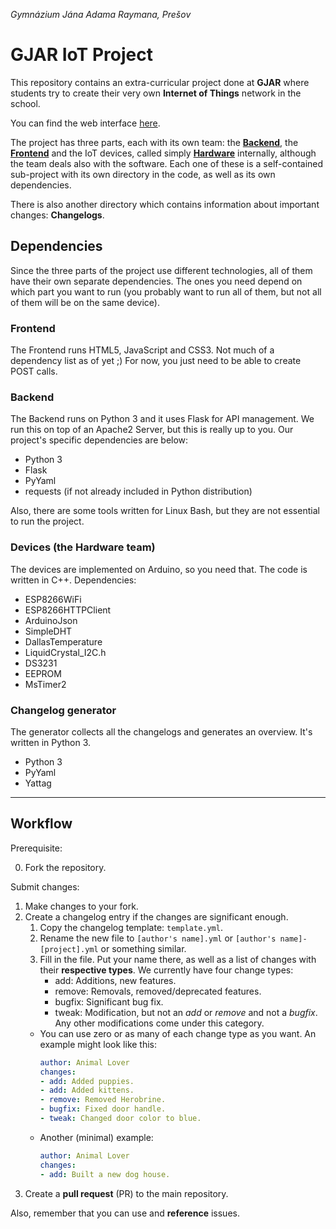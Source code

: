 *Gymnázium Jána Adama Raymana, Prešov*

# GJAR IoT Project

This repository contains an extra-curricular project done at **GJAR** where students try to create their very own **Internet of Things** network in the school.

You can find the web interface [here](https://iot.gjar-po.sk).

The project has three parts, each with its own team: the [**Backend**](/Backend), the [**Frontend**](/Frontend) and the IoT devices, called simply [**Hardware**](/Hardware) internally, although the team deals also with the software. Each one of these is a self-contained sub-project with its own directory in the code, as well as its own dependencies.

There is also another directory which contains information about important changes: **Changelogs**.

## Dependencies

Since the three parts of the project use different technologies, all of them have their own separate dependencies. The ones you need depend on which part you want to run (you probably want to run all of them, but not all of them will be on the same device).

### Frontend

The Frontend runs HTML5, JavaScript and CSS3. Not much of a dependency list as of yet ;) For now, you just need to be able to create POST calls.

### Backend

The Backend runs on Python 3 and it uses Flask for API management. We run this on top of an Apache2 Server, but this is really up to you. Our project's specific dependencies are below:

- Python 3
- Flask
- PyYaml
- requests (if not already included in Python distribution)

Also, there are some tools written for Linux Bash, but they are not essential to run the project.

### Devices (the Hardware team)

The devices are implemented on Arduino, so you need that. The code is written in C++. Dependencies:

- ESP8266WiFi
- ESP8266HTTPClient
- ArduinoJson
- SimpleDHT
- DallasTemperature
- LiquidCrystal_I2C.h
- DS3231
- EEPROM
- MsTimer2

### Changelog generator

The generator collects all the changelogs and generates an overview. It's written in Python 3.

- Python 3
- PyYaml
- Yattag

---

## Workflow

Prerequisite:

0. Fork the repository.

Submit changes:

1. Make changes to your fork.
2. Create a changelog entry if the changes are significant enough.
    1. Copy the changelog template: `template.yml`.
    2. Rename the new file to `[author's name].yml` or `[author's name]-[project].yml` or something similar.
    3. Fill in the file. Put your name there, as well as a list of changes with their **respective types**. We currently have four change types:
        - add: Additions, new features.
        - remove: Removals, removed/deprecated features.
        - bugfix: Significant bug fix.
        - tweak: Modification, but not an *add* or *remove* and not a *bugfix*. Any other modifications come under this category.
    - You can use zero or as many of each change type as you want. An example might look like this:
        ```Yaml
        author: Animal Lover
        changes:
        - add: Added puppies.
        - add: Added kittens.
        - remove: Removed Herobrine.
        - bugfix: Fixed door handle.
        - tweak: Changed door color to blue.
        ```
    - Another (minimal) example:
        ```Yaml
        author: Animal Lover
        changes:
        - add: Built a new dog house.
        ```
3. Create a **pull request** (PR) to the main repository.

Also, remember that you can use and **reference** issues.
